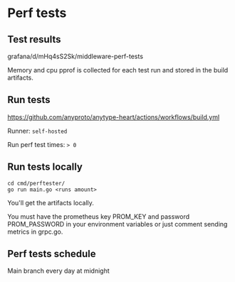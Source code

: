 # Perf tests

## Test results

grafana/d/mHq4sS2Sk/middleware-perf-tests

Memory and cpu pprof is collected for each test run and stored in the build artifacts.

## Run tests

https://github.com/anyproto/anytype-heart/actions/workflows/build.yml

Runner: `self-hosted`

Run perf test times: `> 0`

## Run tests locally

```
cd cmd/perftester/
go run main.go <runs amount>
```

You'll get the artifacts locally.

You must have the prometheus key PROM_KEY and password PROM_PASSWORD in your environment variables or just comment sending metrics in grpc.go.

## Perf tests schedule

Main branch every day at midnight